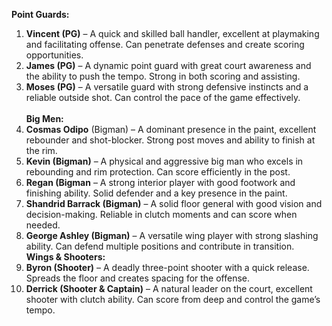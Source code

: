  **Point Guards:**
1.	**Vincent (PG)** – A quick and skilled ball handler, excellent at playmaking and facilitating offense. Can penetrate defenses and create scoring opportunities.
2.	**James (PG)** – A dynamic point guard with great court awareness and the ability to push the tempo. Strong in both scoring and assisting.
3.	**Moses (PG)** – A versatile guard with strong defensive instincts and a reliable outside shot. Can control the pace of the game effectively.<br>
<br>**Big Men:**
4.	**Cosmas Odipo** (Bigman) – A dominant presence in the paint, excellent rebounder and shot-blocker. Strong post moves and ability to finish at the rim.
5.	**Kevin (Bigman)** – A physical and aggressive big man who excels in rebounding and rim protection. Can score efficiently in the post.
6.	**Regan (Bigman** – A strong interior player with good footwork and finishing ability. Solid defender and a key presence in the paint.<br>
7.	**Shandrid Barrack (Bigman)** – A solid floor general with good vision and decision-making. Reliable in clutch moments and can score when needed.
8. **George Ashley (Bigman)** – A versatile wing player with strong slashing ability. Can defend multiple positions and contribute in transition.
 <br>**Wings & Shooters:**
9.	**Byron (Shooter)** – A deadly three-point shooter with a quick release. Spreads the floor and creates spacing for the offense.
10.	**Derrick (Shooter & Captain)** – A natural leader on the court, excellent shooter with clutch ability. Can score from deep and control the game’s tempo.


